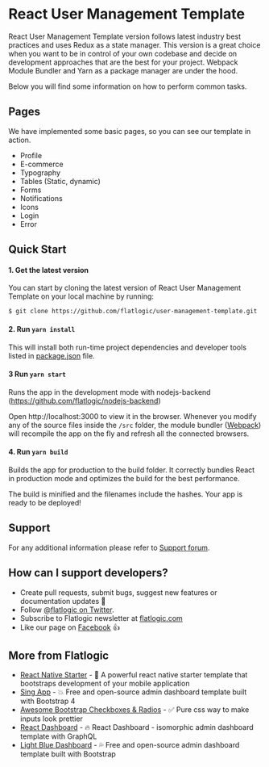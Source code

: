 # React User Management Template

React User Management Template version follows latest industry best practices and uses Redux as a state manager. This version is a great choice when you want to be in control of your own codebase and decide on development approaches that are the best for your project. Webpack Module Bundler and Yarn as a package manager are under the hood.

Below you will find some information on how to perform common tasks.<br>


## Pages

We have implemented some basic pages, so you can see our template in action.

- Profile
- E-commerce
- Typography
- Tables (Static, dynamic)
- Forms
- Notifications
- Icons
- Login
- Error

## Quick Start

#### 1. Get the latest version

You can start by cloning the latest version of React User Management Template on your
local machine by running:

```shell
$ git clone https://github.com/flatlogic/user-management-template.git
```

#### 2. Run `yarn install`

This will install both run-time project dependencies and developer tools listed
in [package.json](package.json) file.

#### 3 Run `yarn start`

Runs the app in the development mode with nodejs-backend (https://github.com/flatlogic/nodejs-backend)

Open http://localhost:3000 to view it in the browser. Whenever you modify any of the source files inside the `/src` folder,
the module bundler ([Webpack](http://webpack.github.io/)) will recompile the
app on the fly and refresh all the connected browsers.

#### 4. Run `yarn build`

Builds the app for production to the build folder.
It correctly bundles React in production mode and optimizes the build for the best performance.

The build is minified and the filenames include the hashes.
Your app is ready to be deployed!

## Support

For any additional information please refer to [Support forum](https://flatlogic.com/forum).

## How can I support developers?

- Create pull requests, submit bugs, suggest new features or documentation updates :wrench:
- Follow [@flatlogic on Twitter](https://twitter.com/flatlogic).
- Subscribe to Flatlogic newsletter at [flatlogic.com](https://flatlogic.com/)
- Like our page on [Facebook](https://www.facebook.com/flatlogic/) :thumbsup:

## More from Flatlogic

- [React Native Starter](https://github.com/flatlogic/react-native-starter) - 🚀 A powerful react native starter template that bootstraps development of your mobile application
- [Sing App](https://github.com/flatlogic/sing-app) - 💥 Free and open-source admin dashboard template built with Bootstrap 4
- [Awesome Bootstrap Checkboxes & Radios](https://github.com/flatlogic/awesome-bootstrap-checkbox) - ✅ Pure css way to make inputs look prettier
- [React Dashboard](https://github.com/flatlogic/react-dashboard) - 🔥 React Dashboard - isomorphic admin dashboard template with GraphQL
- [Light Blue Dashboard](https://github.com/flatlogic/light-blue-dashboard) - 💦 Free and open-source admin dashboard template built with Bootstrap



